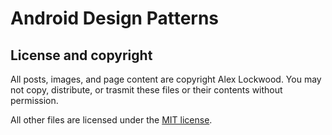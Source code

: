 Android Design Patterns
=======================

## License and copyright

All posts, images, and page content are copyright Alex Lockwood. You may not copy, distribute, or trasmit these files or their contents without permission.

All other files are licensed under the [MIT license](/LICENSE.txt).

